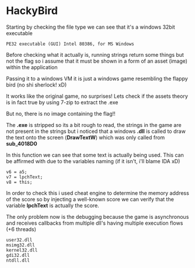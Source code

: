 # HackyBird

Starting by checking the file type we can see that it's a windows 32bit executable
``` 
PE32 executable (GUI) Intel 80386, for MS Windows
```

Before checking what it actually is, running strings return some things but not the flag so i assume that it must be shown in a form of an asset (image) within the application <br>

Passing it to a windows VM it is just a windows game resembling the flappy bird (no shi sherlock! xD) <br>


It works like the original game, no surprises! Lets check if the assets theory is in fact true by using 7-zip to extract the .exe<br>

But no, there is no image containing the flag!! <br>

The **.exe** is stripped so its a bit rough to read, the strings in the game are not present in the strings but i noticed that a windows **.dll** is called to draw the text onto the screen (**DrawTextW**) which was only called from **sub_4018D0** <br>

In this function we can see that some text is actually being used. This can be affirmed with due to the variables naming (if it isn't, i'll blame IDA xD)
```
v6 = a5;
v7 = lpchText;
v8 = this;
```

In order to check this i used cheat engine to determine the memory address of the score so by injecting a well-known score we can verify that the variable **lpchText** is actually the score. <br>

The only problem now is the debugging because the game is asynchronous and receives callbacks from multiple dll's having multiple execution flows (+6 threads)
```
user32.dll
msimg32.dll
kernel32.dll
gdi32.dll
ntdll.dll
```

